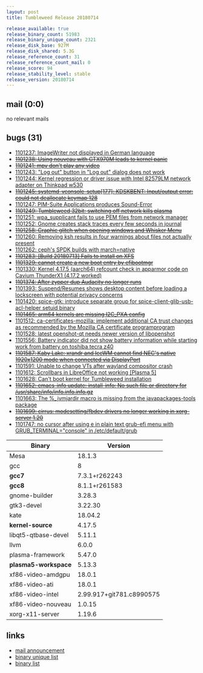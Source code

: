 ```yaml
---
layout: post
title: Tumbleweed Release 20180714

release_available: true
release_binary_count: 51983
release_binary_unique_count: 2321
release_disk_base: 927M
release_disk_shared: 5.3G
release_reference_count: 31
release_reference_count_mail: 0
release_score: 94
release_stability_level: stable
release_version: 20180714
---
```


## mail (0:0)

no relevant mails

## bugs (31)

<!--more-->

- [1101237: ImageWriter not displayed in German language](https://bugzilla.opensuse.org/show_bug.cgi?id=1101237)
- ~~[1101238: Using nouveau with GTX970M leads to kernel panic](https://bugzilla.opensuse.org/show_bug.cgi?id=1101238)~~
- ~~[1101241: mpv don't play any video](https://bugzilla.opensuse.org/show_bug.cgi?id=1101241)~~
- [1101243: "Log out" button in "Log out" dialog does not work](https://bugzilla.opensuse.org/show_bug.cgi?id=1101243)
- [1101244: Kernel regression or driver issue with Intel 82579LM network adapter on Thinkpad w530](https://bugzilla.opensuse.org/show_bug.cgi?id=1101244)
- ~~[1101245: systemd-vconsole-setup\[177\]: KDSKBENT: Input/output error: could not deallocate keymap 128](https://bugzilla.opensuse.org/show_bug.cgi?id=1101245)~~
- [1101247: PIM-Suite Applications produces Sound-Error](https://bugzilla.opensuse.org/show_bug.cgi?id=1101247)
- ~~[1101249: Tumbleweed 32bit: switching off network kills plasma](https://bugzilla.opensuse.org/show_bug.cgi?id=1101249)~~
- [1101251: wpa_supplicant fails to use PEM files from network manager](https://bugzilla.opensuse.org/show_bug.cgi?id=1101251)
- [1101252: Gnome creates stack traces every few seconds in journal](https://bugzilla.opensuse.org/show_bug.cgi?id=1101252)
- ~~[1101258: Graphic glitch when opening windows and Whisker Menu](https://bugzilla.opensuse.org/show_bug.cgi?id=1101258)~~
- [1101260: Removing ksh results in four warnings about files not actually present](https://bugzilla.opensuse.org/show_bug.cgi?id=1101260)
- [1101262: ceph's SPDK builds with march=native](https://bugzilla.opensuse.org/show_bug.cgi?id=1101262)
- ~~[1101283: \[Build 20180713\] Fails to install on XFS](https://bugzilla.opensuse.org/show_bug.cgi?id=1101283)~~
- ~~[1101329: cannot create a new boot entry by efibootmgr](https://bugzilla.opensuse.org/show_bug.cgi?id=1101329)~~
- [1101330: Kernel 4.17.5 (aarch64) refcount check in apparmor code on Cavium ThunderX1 (4.17.2 worked)](https://bugzilla.opensuse.org/show_bug.cgi?id=1101330)
- ~~[1101374: After zypper dup Audacity no longer runs](https://bugzilla.opensuse.org/show_bug.cgi?id=1101374)~~
- [1101393: Suspend/Resumes shows desktop content before loading a lockscreen with potential privacy concerns](https://bugzilla.opensuse.org/show_bug.cgi?id=1101393)
- [1101420: spice-gtk: introduce separate group for spice-client-glib-usb-acl-helper setuid binary](https://bugzilla.opensuse.org/show_bug.cgi?id=1101420)
- ~~[1101465: arm64 kernels are missing I2C_PXA config](https://bugzilla.opensuse.org/show_bug.cgi?id=1101465)~~
- [1101512: ca-certificates-mozilla: implement additional CA trust changes as recommended by the Mozilla CA certificate programprogram](https://bugzilla.opensuse.org/show_bug.cgi?id=1101512)
- [1101528: latest openshot-qt needs newer version of libopenshot](https://bugzilla.opensuse.org/show_bug.cgi?id=1101528)
- [1101556: Battery indicator did not show battery information while starting work from battery on toshiba tecra z40](https://bugzilla.opensuse.org/show_bug.cgi?id=1101556)
- ~~[1101587: Kaby Lake: xrandr and IceWM cannot find NEC's native 1920x1200 mode when connected via DisplayPort](https://bugzilla.opensuse.org/show_bug.cgi?id=1101587)~~
- [1101591: Unable to change VTs after wayland compositor crash](https://bugzilla.opensuse.org/show_bug.cgi?id=1101591)
- [1101612: Scrollbars in LibreOffice not working \[Plasma 5\]](https://bugzilla.opensuse.org/show_bug.cgi?id=1101612)
- [1101628: Can't boot kernel for Tumbleweed installation](https://bugzilla.opensuse.org/show_bug.cgi?id=1101628)
- ~~[1101652: emacs-info update: install-info: No such file or directory for /usr/share/info/info.info.info.gz](https://bugzilla.opensuse.org/show_bug.cgi?id=1101652)~~
- [1101663: The %_jvmjardir macro is missing from the javapackages-tools package](https://bugzilla.opensuse.org/show_bug.cgi?id=1101663)
- ~~[1101699: cirrus: modesetting/fbdev drivers no longer working in xorg-server 1.20](https://bugzilla.opensuse.org/show_bug.cgi?id=1101699)~~
- [1101747: no cursor after using e in plain text grub-efi menu with GRUB_TERMINAL="console" in /etc/default/grub](https://bugzilla.opensuse.org/show_bug.cgi?id=1101747)

Binary | Version
--- | ---
Mesa | 18.1.3
gcc | 8
**gcc7** | 7.3.1+r262243
**gcc8** | 8.1.1+r261583
gnome-builder | 3.28.3
gtk3-devel | 3.22.30
kate | 18.04.2
**kernel-source** | 4.17.5
libqt5-qtbase-devel | 5.11.1
llvm | 6.0.0
plasma-framework | 5.47.0
**plasma5-workspace** | 5.13.3
xf86-video-amdgpu | 18.0.1
xf86-video-ati | 18.0.1
xf86-video-intel | 2.99.917+git781.c8990575
xf86-video-nouveau | 1.0.15
xorg-x11-server | 1.19.6

## links

- [mail announcement](https://lists.opensuse.org/opensuse-factory/2018-07/msg00139.html)
- [binary unique list](http://download.tumbleweed.boombatower.com/20180714/rpm.unique.list)
- [binary list](http://download.tumbleweed.boombatower.com/20180714/rpm.list)
